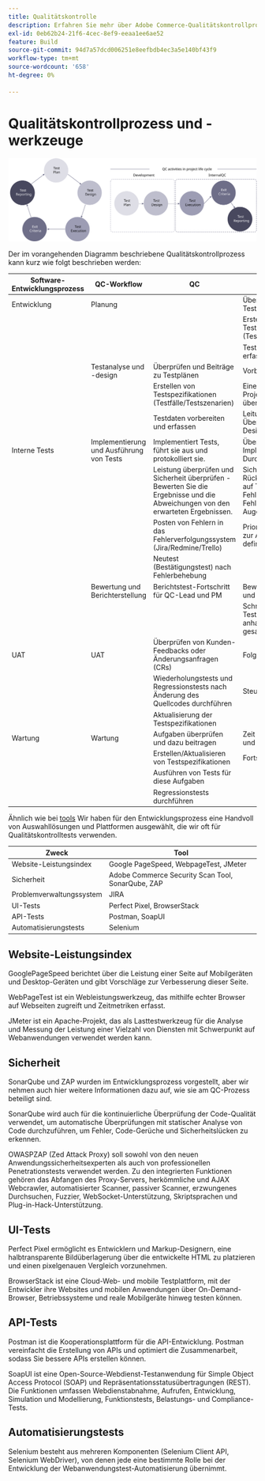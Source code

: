 ```yaml
---
title: Qualitätskontrolle
description: Erfahren Sie mehr über Adobe Commerce-Qualitätskontrollprozesse im Zusammenhang mit Implementierungsprojekten.
exl-id: 0eb62b24-21f6-4cec-8ef9-eeaa1ee6ae52
feature: Build
source-git-commit: 94d7a57dcd006251e8eefbdb4ec3a5e140bf43f9
workflow-type: tm+mt
source-wordcount: '658'
ht-degree: 0%

---
```


# Qualitätskontrollprozess und -werkzeuge

![Prozessdiagramm zur Qualitätskontrolle](../../assets/playbooks/quality-control-diagram.svg)

Der im vorangehenden Diagramm beschriebene Qualitätskontrollprozess kann kurz wie folgt beschrieben werden:

<table>
<thead>
  <tr>
    <th>Software-Entwicklungsprozess</th>
    <th>QC-Workflow</th>
    <th>QC</th>
    <th>QC Leader</th>
  </tr>
</thead>
<tbody>
  <tr>
    <td>Entwicklung</td>
    <td>Planung</td>
    <td></td>
    <td>Überprüfen und Beiträge zu Testplänen</td>
  </tr>
  <tr>
    <td></td>
    <td></td>
    <td></td>
    <td>Erstellen von Testspezifikationen (Testfälle/Testszenarien)</td>
  </tr>
  <tr>
    <td></td>
    <td></td>
    <td></td>
    <td>Testdaten vorbereiten und erfassen</td>
  </tr>
  <tr>
    <td></td>
    <td>Testanalyse und -design</td>
    <td>Überprüfen und Beiträge zu Testplänen</td>
    <td>Vorbereitung, Spezifikationen</td>
  </tr>
  <tr>
    <td></td>
    <td></td>
    <td>Erstellen von Testspezifikationen (Testfälle/Testszenarien)</td>
    <td>Eine Teststrategie für das Projekt schreiben oder überprüfen</td>
  </tr>
  <tr>
    <td></td>
    <td></td>
    <td>Testdaten vorbereiten und erfassen</td>
    <td> Leitung, Leitung und Überwachung der Analyse, des Designs</td>
  </tr>
  <tr>
    <td>Interne Tests</td>
    <td>Implementierung und Ausführung von Tests</td>
    <td>Implementiert Tests, führt sie aus und protokolliert sie.</td>
    <td>Überwachung der Implementierung und Durchführung der Tests</td>
  </tr>
  <tr>
    <td></td>
    <td></td>
    <td>Leistung überprüfen und Sicherheit überprüfen - Bewerten Sie die Ergebnisse und die Abweichungen von den erwarteten Ergebnissen.</td>
    <td>Sicherstellen der Rückverfolgbarkeit der Tests auf Testbasis und Behalten der Fehler im Fehlerverfolgungssystem im Auge</td>
  </tr>
  <tr>
    <td></td>
    <td></td>
    <td>Posten von Fehlern in das Fehlerverfolgungssystem (Jira/Redmine/Trello)</td>
    <td>Priorisieren/Planen von Tests zur Anpassung an die vom PM definierte Projektplanung</td>
  </tr>
  <tr>
    <td></td>
    <td></td>
    <td>Neutest (Bestätigungstest) nach Fehlerbehebung</td>
    <td></td>
  </tr>
  <tr>
    <td></td>
    <td>Bewertung und Berichterstellung</td>
    <td>Berichtstest-Fortschritt für QC-Lead und PM</td>
    <td>Bewerten von Testergebnissen und Fortschritt</td>
  </tr>
  <tr>
    <td></td>
    <td></td>
    <td></td>
    <td>Schreiben Sie Testzusammenfassungsberichte anhand der während des Tests gesammelten Informationen.</td>
  </tr>
  <tr>
    <td>UAT</td>
    <td>UAT</td>
    <td>Überprüfen von Kunden-Feedbacks oder Änderungsanfragen (CRs)</td>
    <td>Folgemaßnahmen</td>
  </tr>
  <tr>
    <td></td>
    <td></td>
    <td>Wiederholungstests und Regressionstests nach Änderung des Quellcodes durchführen</td>
    <td>Steuern</td>
  </tr>
  <tr>
    <td></td>
    <td></td>
    <td>Aktualisierung der Testspezifikationen</td>
    <td></td>
  </tr>
  <tr>
    <td>Wartung</td>
    <td>Wartung</td>
    <td>Aufgaben überprüfen und dazu beitragen</td>
    <td>Zeit für Aufgaben überprüfen und schätzen</td>
  </tr>
  <tr>
    <td></td>
    <td></td>
    <td>Erstellen/Aktualisieren von Testspezifikationen</td>
    <td>Fortschritt der Folgetests</td>
  </tr>
  <tr>
    <td></td>
    <td></td>
    <td>Ausführen von Tests für diese Aufgaben</td>
    <td></td>
  </tr>
  <tr>
    <td></td>
    <td></td>
    <td>Regressionstests durchführen</td>
    <td></td>
  </tr>
</tbody>
</table>

Ähnlich wie bei [tools](project-management-tools.md) Wir haben für den Entwicklungsprozess eine Handvoll von Auswahllösungen und Plattformen ausgewählt, die wir oft für Qualitätskontrolltests verwenden.

| Zweck | Tool |
|---------------------------|---------------------------------------------------|
| Website-Leistungsindex | Google PageSpeed, WebpageTest, JMeter |
| Sicherheit | Adobe Commerce Security Scan Tool, SonarQube, ZAP |
| Problemverwaltungssystem | JIRA |
| UI-Tests | Perfect Pixel, BrowserStack |
| API-Tests | Postman, SoapUI |
| Automatisierungstests | Selenium |


## Website-Leistungsindex

GooglePageSpeed berichtet über die Leistung einer Seite auf Mobilgeräten und Desktop-Geräten und gibt Vorschläge zur Verbesserung dieser Seite.

WebPageTest ist ein Webleistungswerkzeug, das mithilfe echter Browser auf Webseiten zugreift und Zeitmetriken erfasst.

JMeter ist ein Apache-Projekt, das als Lasttestwerkzeug für die Analyse und Messung der Leistung einer Vielzahl von Diensten mit Schwerpunkt auf Webanwendungen verwendet werden kann.

## Sicherheit

SonarQube und ZAP wurden im Entwicklungsprozess vorgestellt, aber wir nehmen auch hier weitere Informationen dazu auf, wie sie am QC-Prozess beteiligt sind.

SonarQube wird auch für die kontinuierliche Überprüfung der Code-Qualität verwendet, um automatische Überprüfungen mit statischer Analyse von Code durchzuführen, um Fehler, Code-Gerüche und Sicherheitslücken zu erkennen.

OWASPZAP (Zed Attack Proxy) soll sowohl von den neuen Anwendungssicherheitsexperten als auch von professionellen Penetrationstests verwendet werden. Zu den integrierten Funktionen gehören das Abfangen des Proxy-Servers, herkömmliche und AJAX Webcrawler, automatisierter Scanner, passiver Scanner, erzwungenes Durchsuchen, Fuzzier, WebSocket-Unterstützung, Skriptsprachen und Plug-in-Hack-Unterstützung.

## UI-Tests

Perfect Pixel ermöglicht es Entwicklern und Markup-Designern, eine halbtransparente Bildüberlagerung über die entwickelte HTML zu platzieren und einen pixelgenauen Vergleich vorzunehmen.

BrowserStack ist eine Cloud-Web- und mobile Testplattform, mit der Entwickler ihre Websites und mobilen Anwendungen über On-Demand-Browser, Betriebssysteme und reale Mobilgeräte hinweg testen können.

## API-Tests

Postman ist die Kooperationsplattform für die API-Entwicklung. Postman vereinfacht die Erstellung von APIs und optimiert die Zusammenarbeit, sodass Sie bessere APIs erstellen können.

SoapUI ist eine Open-Source-Webdienst-Testanwendung für Simple Object Access Protocol (SOAP) und Repräsentationsstatusübertragungen (REST). Die Funktionen umfassen Webdienstabnahme, Aufrufen, Entwicklung, Simulation und Modellierung, Funktionstests, Belastungs- und Compliance-Tests.

## Automatisierungstests

Selenium besteht aus mehreren Komponenten (Selenium Client API, Selenium WebDriver), von denen jede eine bestimmte Rolle bei der Entwicklung der Webanwendungstest-Automatisierung übernimmt.
